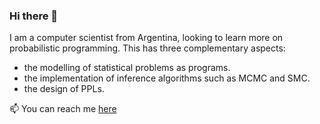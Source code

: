 ### Hi there 👋

I am a computer scientist from Argentina, looking to learn more on probabilistic programming. This has three complementary aspects:

- the modelling of statistical problems as programs.
- the implementation of inference algorithms such as MCMC and SMC.
- the design of PPLs.

📫 You can reach me <a rel="me" href="https://bayes.club/@charleemos">here</a>

